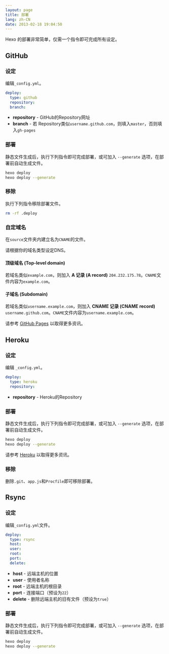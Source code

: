 ```yaml
---
layout: page
title: 部署
lang: zh-CN
date: 2013-02-18 19:04:50
---
```


Hexo 的部署非常简单，仅需一个指令即可完成所有设定。

## GitHub

### 设定

编辑`_config.yml`。

``` yaml
deploy:
  type: github
  repository:
  branch:
```

- **repository** - GitHub的Repository网址
- **branch** - 若 Repository类似`username.github.com`，则填入`master`，否则填入`gh-pages`

### 部署

静态文件生成后，执行下列指令即可完成部署，或可加入 `--generate` 选项，在部署前自动生成文件。

``` bash
hexo deploy
hexo deploy --generate
```

### 移除

执行下列指令移除部署文件。

``` bash
rm -rf .deploy
```

### 自定域名

在`source`文件夹内建立名为`CNAME`的文件。

请根据你的域名类型设定DNS。

#### 顶级域名 (Top-level domain)

若域名类似`example.com`，则加入 **A 记录 (A record)** `204.232.175.78`。`CNAME`文件内容为`example.com`。

#### 子域名 (Subdomain)

若域名类似`username.example.com`，则加入 **CNAME 记录 (CNAME record)** `username.github.com`。`CNAME`文件内容为`username.example.com`。

请参考 [GitHub Pages][1] 以取得更多资讯。

## Heroku

### 设定

编辑 `_config.yml`。

``` yaml
deploy:
  type: heroku
  repository:
```

- **repository** - Heroku的Repository

### 部署

静态文件生成后，执行下列指令即可完成部署，或可加入 `--generate` 选项，在部署前自动生成文件。

``` bash
hexo deploy
hexo deploy --generate
```

请参考 [Heroku][2] 以取得更多资讯。

### 移除

删除`.git`、`app.js`和`Procfile`即可移除部署。

## Rsync

### 设定

编辑`_config.yml`文件。

``` yaml
deploy:
  type: rsync
  host:
  user:
  root:
  port:
  delete:
```

- **host** - 远端主机的位置
- **user** - 使用者名称
- **root** - 远端主机的根目录
- **port** - 连接端口（预设为`22`）
- **delete** - 删除远端主机的旧有文件（预设为`true`）

### 部署

静态文件生成后，执行下列指令即可完成部署，或可加入 `--generate` 选项，在部署前自动生成文件。

``` bash
hexo deploy
hexo deploy --generate
```

[1]: https://help.github.com/articles/setting-up-a-custom-domain-with-pages
[2]: https://devcenter.heroku.com/

